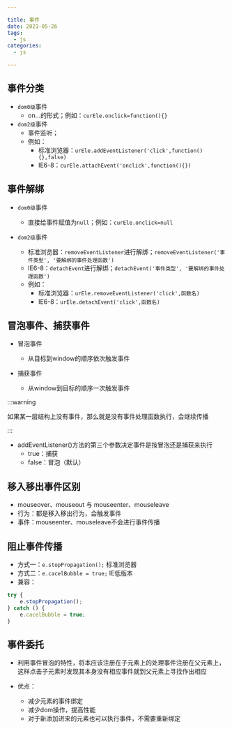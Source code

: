 ```yaml
---

title: 事件
date: 2021-05-26
tags:
  - js
categories:
  - js

---
```


<articleTop></articleTop>

## 事件分类

+ `dom0级`事件
  + on...的形式；例如：`curEle.onclick=function(){}`
+ `dom2级`事件
  + 事件监听；
  + 例如：
    + 标准浏览器：`urEle.addEventListener('click',function(){},false)`
    + IE6-8：`curEle.attachEvent('onclick',function(){})`

## 事件解绑

+ `dom0级`事件
  + 直接给事件赋值为`null`；例如：`curEle.onclick=null`

+ `dom2级`事件
  + 标准浏览器：`removeEventListener`进行解绑；`removeEventListener('事件类型', '要解绑的事件处理函数')`
  + IE6-8：`detachEvent`进行解绑；`detachEvent('事件类型', '要解绑的事件处理函数')`
  + 例如：
    + 标准浏览器：`urEle.removeEventListener('click',函数名)`
    + IE6-8：`urEle.detachEvent('click',函数名)`

## 冒泡事件、捕获事件

+ 冒泡事件
  + 从目标到window的顺序依次触发事件

+ 捕获事件
  + 从window到目标的顺序一次触发事件

:::warning

如果某一层结构上没有事件，那么就是没有事件处理函数执行，会继续传播

:::

+ addEventListener()方法的第三个参数决定事件是按冒泡还是捕获来执行
  + true：捕获
  + false：冒泡（默认）

## 移入移出事件区别

+ mouseover、mouseout 与 mouseenter、mouseleave
+ 行为：都是移入移出行为，会触发事件
+ 事件：mouseenter、mouseleave不会进行事件传播

## 阻止事件传播

+ 方式一：`e.stopPropagation();`    标准浏览器
+ 方式二：`e.cacelBubble = true;`    IE低版本
+ 兼容：

```javascript
try {
    e.stopPropagation();
} catch () {
    e.cacelBubble = true;
}
```

## 事件委托

+ 利用事件冒泡的特性，将本应该注册在子元素上的处理事件注册在父元素上，这样点击子元素时发现其本身没有相应事件就到父元素上寻找作出相应

+ 优点：
  + 减少元素的事件绑定
  + 减少dom操作，提高性能
  + 对于新添加进来的元素也可以执行事件，不需要重新绑定
